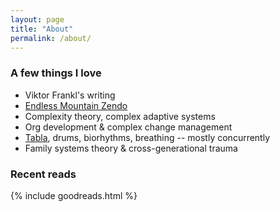 ```yaml
---
layout: page
title: "About"
permalink: /about/
---
```


### A few things I love

- Viktor Frankl's writing
- [Endless Mountain Zendo](http://www.endlessmountainzendo.org)
- Complexity theory, complex adaptive systems
- Org development & complex change management
- [Tabla](/tabla/), drums, biorhythms, breathing -- mostly concurrently
- Family systems theory & cross-generational trauma


### Recent reads

{% include goodreads.html %}
